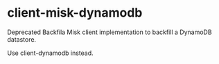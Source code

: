 # client-misk-dynamodb

Deprecated Backfila Misk client implementation to backfill a DynamoDB datastore.

Use client-dynamodb instead.